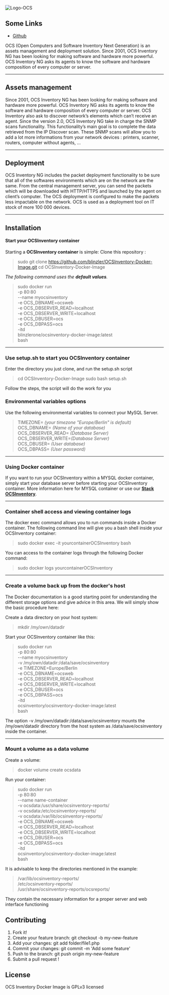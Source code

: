 ![Logo-OCS](http://cdn.ocsinventory-ng.org/common/banners/banner300px.png)

## Some Links
  - [Github](https://github.com/blinzler)

OCS (Open Computers and Software Inventory Next Generation) is an assets management and deployment solution.
Since 2001, OCS Inventory NG has been looking for making software and hardware more powerful.
OCS Inventory NG asks its agents to know the software and hardware composition of every computer or server.

----------


## Assets management

Since 2001, OCS Inventory NG has been looking for making software and hardware more powerful. OCS Inventory NG asks its agents to know the software and hardware composition of every computer or server. OCS Inventory also ask to discover network’s elements which can’t receive an agent. Since the version 2.0, OCS Inventory NG take in charge the SNMP scans functionality.
This functionality’s main goal is to complete the data retrieved from the IP Discover scan. These SNMP scans will allow you to add a lot more informations from your network devices : printers, scanner, routers, computer without agents, …

----------

## Deployment

OCS Inventory NG includes the packet deployment functionality to be sure that all of the softwares environments which are on the network are the same. From the central management server, you can send the packets which will be downloaded with HTTP/HTTPS and launched by the agent on client’s computer. The OCS deployment is configured to make the packets less impactable on the network. OCS is used as a deployment tool on IT stock of more 100 000 devices.

----------


## Installation
#### Start your OCSInventory container

Starting a **OCSInventory container** is simple:
Clone this repository :

> sudo git clone https://github.com/blinzler/OCSInventory-Docker-Image.git
> cd OCSInventory-Docker-Image


*The following command uses the **default values**.*

> sudo docker run \
> -p 80:80 \
> --name myocsinventory \
> -e OCS_DBNAME=ocsweb \
> -e OCS_DBSERVER_READ=localhost \
> -e OCS_DBSERVER_WRITE=localhost \
> -e OCS_DBUSER=ocs \
> -e OCS_DBPASS=ocs \
> -itd \
> blinzlerone/ocsinventory-docker-image:latest \
> bash

----------
### Use setup.sh to start you OCSInventory container

Enter the directory you just clone, and run the setup.sh script

> cd OCSInventory-Docker-Image
> sudo bash setup.sh

Follow the steps, the script will do the work for you

### Environmental variables options

Use the following environmental variables to connect your MySQL Server.

> TIMEZONE= *(your timezone "Europe/Berlin" is default)* \
> OCS_DBNAME= *(Name of your database)* \
> OCS_DBSERVER_READ= *(Database Server)* \
> OCS_DBSERVER_WRITE=*(Database Server)* \
> OCS_DBUSER= *(User database)* \
> OCS_DBPASS= *(User password)* 

----------

### Using Docker container

If you want to run your OCSInventory within a MYSQL docker container, simply start your database server before starting your OCSInventory container. More information here for MYSQL container or use our **[Stack OCSInventory](https://github.com/blinzler/OCSInventory-Docker-Stack.git)**.

----------

### Container shell access and viewing container logs

The docker exec command allows you to run commands inside a Docker container. The following command line will give you a bash shell inside your OCSInventory container:

> sudo docker exec -it yourcontainerOCSInventory bash

You can access to the container logs through the following Docker command:

> sudo docker logs yourcontainerOCSInventory

----------

### Create a volume back up from the docker's host

The Docker documentation is a good starting point for understanding the different storage options and give advice in this area. We will simply show the basic procedure here:

Create a data directory on your host system:

> mkdir /my/own/datadir

Start your OCSInventory container like this:

> sudo docker run \
> -p 80:80 \
> --name myocsinventory \
> -v /my/own/datadir:/data/save/ocsinventory \
> -e TIMEZONE=Europe/Berlin \
> -e OCS_DBNAME=ocsweb \
> -e OCS_DBSERVER_READ=localhost \
> -e OCS_DBSERVER_WRITE=localhost \
> -e OCS_DBUSER=ocs \
> -e OCS_DBPASS=ocs \
> -itd \
> ocsinventory/ocsinventory-docker-image:latest \
> bash

The  option -v /my/own/datadir:/data/save/ocsinventory mounts the /my/own/datadir directory from the host system as /data/save/ocsinventory inside the container.

----------

### Mount a volume as a data volume

Create a volume:

> docker volume create ocsdata

Run your container:

> sudo docker run \
> -p 80:80 \
> --name name-container \
> -v ocsdata:/usr/share/ocsinventory-reports/ \
> -v ocsdata:/etc/ocsinventory-reports/ \
> -v ocsdata:/var/lib/ocsinventory-reports/ \
> -e OCS_DBNAME=ocsweb \
> -e OCS_DBSERVER_READ=localhost \
> -e OCS_DBSERVER_WRITE=localhost \
> -e OCS_DBUSER=ocs \
> -e OCS_DBPASS=ocs \
> -itd \
> ocsinventory/ocsinventory-docker-image:latest \
> bash

It is advisable to keep the directories mentioned in the example:

> /var/lib/ocsinventory-reports/ <br>
> /etc/ocsinventory-reports/ <br>
> /usr/share/ocsinventory-reports/ocsreports/ <br>

They contain the necessary information for a proper server and web interface functioning

## Contributing

1. Fork it!
2. Create your feature branch: git checkout -b my-new-feature
3. Add your changes: git add folder/file1.php
4. Commit your changes: git commit -m 'Add some feature'
5. Push to the branch: git push origin my-new-feature
6. Submit a pull request !


## License

OCS Inventory Docker Image is GPLv3 licensed
